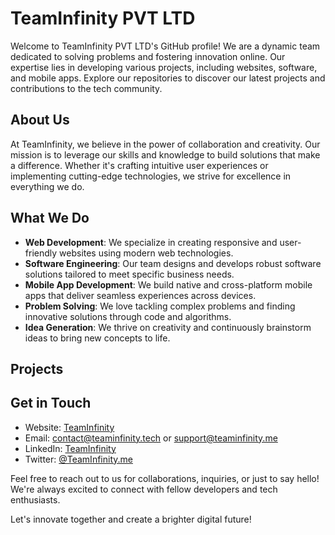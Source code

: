 # TeamInfinity PVT LTD

Welcome to TeamInfinity PVT LTD's GitHub profile! We are a dynamic team dedicated to solving problems and fostering innovation online. Our expertise lies in developing various projects, including websites, software, and mobile apps. Explore our repositories to discover our latest projects and contributions to the tech community.

## About Us

At TeamInfinity, we believe in the power of collaboration and creativity. Our mission is to leverage our skills and knowledge to build solutions that make a difference. Whether it's crafting intuitive user experiences or implementing cutting-edge technologies, we strive for excellence in everything we do.

## What We Do

- **Web Development**: We specialize in creating responsive and user-friendly websites using modern web technologies.
- **Software Engineering**: Our team designs and develops robust software solutions tailored to meet specific business needs.
- **Mobile App Development**: We build native and cross-platform mobile apps that deliver seamless experiences across devices.
- **Problem Solving**: We love tackling complex problems and finding innovative solutions through code and algorithms.
- **Idea Generation**: We thrive on creativity and continuously brainstorm ideas to bring new concepts to life.

## Projects

<!-- Here are some of our featured projects:

- [Project Name 1](link-to-project-1): Description of the project.
- [Project Name 2](link-to-project-2): Description of the project.
- [Project Name 3](link-to-project-3): Description of the project. -->

## Get in Touch

- Website: [TeamInfinity](https://teaminfinity.tech)
- Email: contact@teaminfinity.tech or support@teaminfinity.me
- LinkedIn: [TeamInfinity](https://www.linkedin.com/company/teaminfinity)
- Twitter: [@TeamInfinity.me](https://twitter.com/TeamInfinityTech)

Feel free to reach out to us for collaborations, inquiries, or just to say hello! We're always excited to connect with fellow developers and tech enthusiasts.

Let's innovate together and create a brighter digital future!
